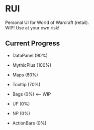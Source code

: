 # RUI
Personal UI for World of Warcraft (retail).  
WIP! Use at your own risk!  

## Current Progress

* DataPanel (90%)
* MythicPlus (100%)
  
* Maps (60%)
* Tooltip (70%)
  
* Bags (0%) <-- WIP
* UF (0%)
* NP (0%)
* ActionBars (0%)
